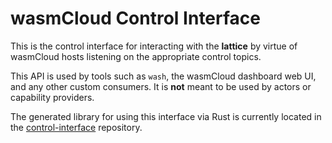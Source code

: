 # wasmCloud Control Interface

This is the control interface for interacting with the **lattice** by virtue of wasmCloud hosts listening on the appropriate control topics. 

This API is used by tools such as `wash`, the wasmCloud dashboard web UI, and any other custom consumers. It is **not** meant to be used by actors or capability providers.

The generated library for using this interface via Rust is currently located 
in the
[control-interface](https://github.com/wasmcloud/control-interface)
repository.


